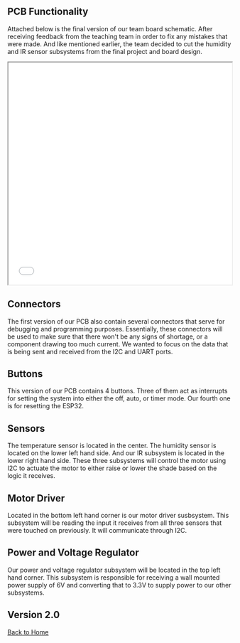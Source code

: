 **PCB Functionality**
-
Attached below is the final version of our team board schematic. After receiving feedback from the teaching team in order to fix any mistakes that were made. And like mentioned earlier, the team decided to cut the humidity and IR sensor subsystems from the final project and board design. 

<iframe src="vertopal_53e86d8e1b304e0fba1b8ab00a47e725/media/TEAM_SCHEMATIC (1).pdf" width="100%" height="500px"></iframe>

Connectors
-
The first version of our PCB also contain several connectors that serve for debugging and programming purposes. Essentially, these connectors will be used to make sure that there won't be any signs of shortage, or a component drawing too much current. We wanted to focus on the data that is being sent and received from the I2C and UART ports.

Buttons
-
This version of our PCB contains 4 buttons. Three of them act as interrupts for setting the system into either the off, auto, or timer mode. Our fourth one is for resetting the ESP32.

Sensors
-
The temperature sensor is located in the center. The humidity sensor is located on the lower left hand side. And our IR subsystem is located in the lower right hand side. These three subsystems will control the motor using I2C to actuate the motor to either raise or lower the shade based on the logic it receives. 

Motor Driver
-
Located in the bottom left hand corner is our motor driver susbsystem. This subsystem will be reading the input it receives from all three sensors that were touched on previously. It will communicate through I2C.

Power and Voltage Regulator
-
Our power and voltage regulator subsystem will be located in the top left hand corner. This subsystem is responsible for receiving a wall mounted power supply of 6V and converting that to 3.3V to supply power to our other subsystems.

Version 2.0
-


[Back to Home](index)
